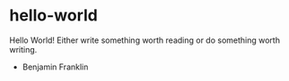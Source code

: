 # hello-world
Hello World! 
Either write something worth reading or do something worth writing. 
- Benjamin Franklin
